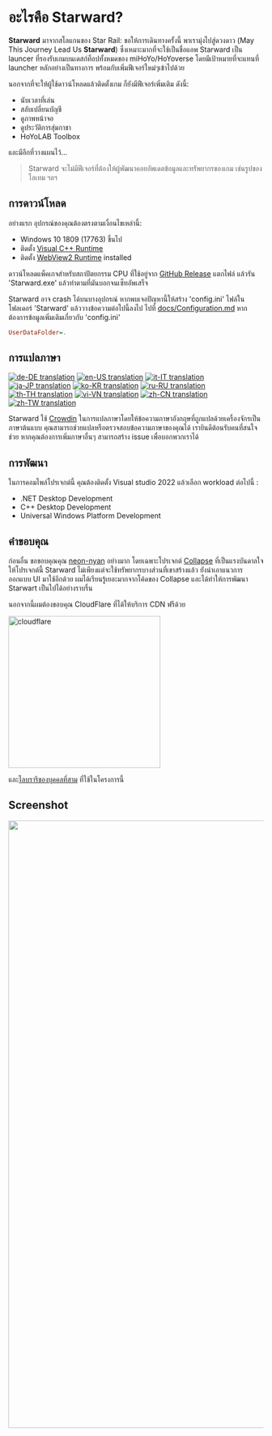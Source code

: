 # อะไรคือ Starward?

**Starward**  มาจากสโลแกนของ Star Rail: ขอให้การเดินทางครั้งนี้ พาเรามุ่งไปสู่ดวงดาว (May This Journey Lead Us **Starward**) ซึ่งเหมาะมากที่จะใช้เป็นชื่อแอพ 
Starward เป็น launcer ที่รองรับเกมบนเดสก์ท็อปทั้งหมดของ miHoYo/HoYoverse โดยมีเป้าหมายที่จะแทนที่ launcher หลักอย่างเป็นทางการ พร้อมกับเพิ่มฟีเจอร์ใหม่ๆเข้าไปด้วย

นอกจากที่จะให้ผู้ใช้ดาวน์โหลดแล้วติดตั้งเกม ก็ยังมีฟีเจอร์เพิ่มเติม ดังนี้:

- นับเวลาที่เล่น
- สลับเปลี่ยนบัญชี
- ดูภาพหน้าจอ
- ดูประวัติการสุ่มกาชา
- HoYoLAB Toolbox

และมีอีกที่วางแผนไว้...

> Starward จะไม่มีฟีเจอร์ที่ต้องให้ผู้พัฒนาคอยอัพเดตข้อมูลและทรัพยากรของเกม เช่นรูปของไอเทม ฯลฯ

## การดาวน์โหลด

อย่างแรก อุปกรณ์ของคุณต้องตรงตามเงื่อนไขเหล่านี้:

- Windows 10 1809 (17763) ขึ้นไป
- ติดตั้ง [Visual C++ Runtime](https://learn.microsoft.com/cpp/windows/latest-supported-vc-redist) 
- ติดตั้ง [WebView2 Runtime](https://developer.microsoft.com/microsoft-edge/webview2) installed

ดาวน์โหลดแพ็คเกจสำหรับสถาปัตยกรรม CPU ที่ใช้อยู่จาก [GitHub Release](https://github.com/Scighost/Starward/releases) แตกไฟล์ แล้วรัน 'Starward.exe' แล้วทำตามที่มันบอกจนเซ็ทอัพเสร็จ

Starward อาจ crash ได้บนบางอุปกรณ์ หากพบเจอปัญหานี้ให้สร้าง 'config.ini' ไฟล์ในโฟลเดอร์ 'Starward' แล้ววางข้อความต่อไปนี้ลงไป 
ไปที่ [docs/Configuration.md](./Configuration.md) หากต้องการข้อมูลเพิ่มเติมเกี่ยวกับ 'config.ini'

``` ini
UserDataFolder=.
```

## การแปลภาษา

[![de-DE translation](https://img.shields.io/badge/dynamic/json?color=blue&label=de-DE&style=flat&logo=crowdin&query=%24.progress.0.data.translationProgress&url=https%3A%2F%2Fbadges.awesome-crowdin.com%2Fstats-15878835-595799.json)](https://crowdin.com/project/starward/de)
[![en-US translation](https://img.shields.io/badge/any_text-100%25-blue?logo=crowdin&label=en-US)](https://crowdin.com/project/starward)
[![it-IT translation](https://img.shields.io/badge/dynamic/json?color=blue&label=it-IT&style=flat&logo=crowdin&query=%24.progress.2.data.translationProgress&url=https%3A%2F%2Fbadges.awesome-crowdin.com%2Fstats-15878835-595799.json)](https://crowdin.com/project/starward/it)
[![ja-JP translation](https://img.shields.io/badge/dynamic/json?color=blue&label=ja-JP&style=flat&logo=crowdin&query=%24.progress.3.data.translationProgress&url=https%3A%2F%2Fbadges.awesome-crowdin.com%2Fstats-15878835-595799.json)](https://crowdin.com/project/starward/ja)
[![ko-KR translation](https://img.shields.io/badge/dynamic/json?color=blue&label=ko-KR&style=flat&logo=crowdin&query=%24.progress.4.data.translationProgress&url=https%3A%2F%2Fbadges.awesome-crowdin.com%2Fstats-15878835-595799.json)](https://crowdin.com/project/starward/ko)
[![ru-RU translation](https://img.shields.io/badge/dynamic/json?color=blue&label=ru-RU&style=flat&logo=crowdin&query=%24.progress.5.data.translationProgress&url=https%3A%2F%2Fbadges.awesome-crowdin.com%2Fstats-15878835-595799.json)](https://crowdin.com/project/starward/ru)
[![th-TH translation](https://img.shields.io/badge/dynamic/json?color=blue&label=th-TH&style=flat&logo=crowdin&query=%24.progress.6.data.translationProgress&url=https%3A%2F%2Fbadges.awesome-crowdin.com%2Fstats-15878835-595799.json)](https://crowdin.com/project/starward/th)
[![vi-VN translation](https://img.shields.io/badge/dynamic/json?color=blue&label=vi-VN&style=flat&logo=crowdin&query=%24.progress.7.data.translationProgress&url=https%3A%2F%2Fbadges.awesome-crowdin.com%2Fstats-15878835-595799.json)](https://crowdin.com/project/starward/vi)
[![zh-CN translation](https://img.shields.io/badge/dynamic/json?color=blue&label=zh-CN&style=flat&logo=crowdin&query=%24.progress.8.data.translationProgress&url=https%3A%2F%2Fbadges.awesome-crowdin.com%2Fstats-15878835-595799.json)](https://crowdin.com/project/starward/zh-CN)
[![zh-TW translation](https://img.shields.io/badge/dynamic/json?color=blue&label=zh-TW&style=flat&logo=crowdin&query=%24.progress.9.data.translationProgress&url=https%3A%2F%2Fbadges.awesome-crowdin.com%2Fstats-15878835-595799.json)](https://crowdin.com/project/starward/zh-TW)

Starward ใช้ [Crowdin](https://crowdin.com/project/starward) ในการแปลภาษาโดยให้ข้อความภาษาอังกฤษที่ถูกแปลด้วยเครื่องจักรเป็นภาษาต้นแบบ คุณสามารถช่วยแปลหรือตรวจสอบข้อความภาษาของคุณได้
เรายินดีต้อนรับคนที่สนใจช่วย หากคุณต้องการเพิ่มภาษาอื่นๆ สามารถสร้าง issue เพื่อบอกพวกเราได้

## การพัฒนา

ในการคอมไพล์โปรเจกต์นี้ คุณต้องติดตั้ง Visual studio 2022 แล้วเลือก workload ต่อไปนี้ :

-  .NET Desktop Development
-  C++ Desktop Development
-  Universal Windows Platform Development

## คำขอบคุณ

ก่อนอื่น ขอขอบคุณคุณ [neon-nyan](https://github.com/neon-nyan) อย่างมาก โดยเฉพาะโปรเจกต์ [Collapse](https://github.com/neon-nyan/Collapse) ที่เป็นแรงบันดาลใจให้โปรเจกต์นี้
Starward ไม่เพียงแต่จะใช้ทรัพยากรบางส่วนที่เขาสร้างแล้ว ยังนำเอาแนวการออกแบบ UI มาใช้อีกด้วย 
ผมได้เรียนรู้เยอะมากจากโค้ดของ Collapse และได้ทำให้การพัฒนา Starwart เป็นไปได้อย่างราบรื่น

นอกจากนี้ผมต้องขอบคุณ CloudFlare ที่ได้ให้บริการ CDN ฟรีด้วย

<img alt="cloudflare" width="300px" src="https://user-images.githubusercontent.com/61003590/246605903-f19b5ae7-33f8-41ac-8130-6d0069fde27a.png" />

และ[ไลบรารีของบุคคลที่สาม](./docs/ThirdParty.md) ที่ใช้ในโครงการนี้ 


## Screenshot

<img width="1200" src="https://github.com/user-attachments/assets/d289e4e0-38b6-40f1-9554-fa8e916da6c1">
